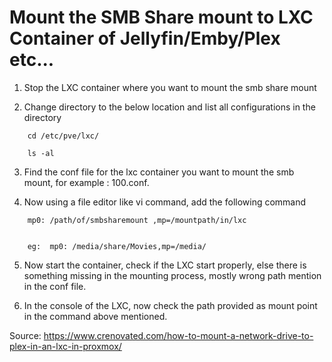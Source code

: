# Mount the SMB Share mount to LXC Container of Jellyfin/Emby/Plex etc...

1. Stop the LXC container where you want to mount the smb share mount

2. Change directory to the below location and list all configurations in the directory

```
	cd /etc/pve/lxc/

	ls -al
```

3. Find the conf file for the lxc container you want to mount the smb mount, for example : 100.conf.

4. Now using a file editor like vi command, add the following command 

```
	mp0: /path/of/smbsharemount ,mp=/mountpath/in/lxc


	eg:  mp0: /media/share/Movies,mp=/media/
```
5. Now start the container, check if the LXC start properly, else there is something missing in the mounting process, mostly wrong path mention in the conf file.

6. In the console of the LXC, now check the path provided as mount point in the command above mentioned.







Source: https://www.crenovated.com/how-to-mount-a-network-drive-to-plex-in-an-lxc-in-proxmox/